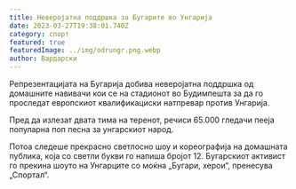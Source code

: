 ```yaml
---
title: Неверојатна поддршка за Бугарите во Унгарија
date: 2023-03-27T19:38:01.740Z
category: спорт
featured: true
featuredImage: ../img/odrungr.png.webp
author: Вардарски
---
```


Репрезентацијата на Бугарија добива неверојатна поддршка од домашните навивачи кои се на стадионот во Будимпешта за да го проследат европскиот квалификациски натпревар против Унгарија.

Пред да излезат двата тима на теренот, речиси 65.000 гледачи пееја популарна поп песна за унгарскиот народ.

Потоа следеше прекрасно светлосно шоу и кореографија на домашната публика, која со светли букви го напиша бројот 12. Бугарскиот активист го прекина шоуто на Унгарците со моќна „Бугари, херои“, пренесува „Спортал“.
